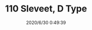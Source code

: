 ﻿---
layout: post 
title: 110 Sleveet, D Type
tags: FA 110 SEL
categories: housing-terminal
overview: 110 Sleveet, D Type
part_number: DR110-25
thumb_img: static/202006/391-thumb-20200630085017.jpg
small_img: static/202006/391-20200630085017.jpg
date: 2020/6/30 0:49:39
---



